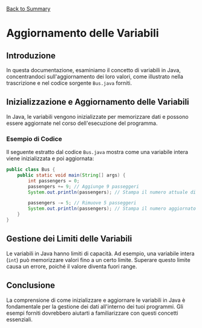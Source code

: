 [Back to Summary](../Summary.md)

# Aggiornamento delle Variabili

## Introduzione
In questa documentazione, esaminiamo il concetto di variabili in Java, concentrandoci sull'aggiornamento dei loro valori, come illustrato nella trascrizione e nel codice sorgente `Bus.java` forniti.

## Inizializzazione e Aggiornamento delle Variabili
In Java, le variabili vengono inizializzate per memorizzare dati e possono essere aggiornate nel corso dell'esecuzione del programma.

### Esempio di Codice
Il seguente estratto dal codice `Bus.java` mostra come una variabile intera viene inizializzata e poi aggiornata:

```java
public class Bus {
    public static void main(String[] args) {
        int passengers = 0;
        passengers += 9; // Aggiunge 9 passeggeri
        System.out.println(passengers); // Stampa il numero attuale di passeggeri

        passengers -= 5; // Rimuove 5 passeggeri
        System.out.println(passengers); // Stampa il numero aggiornato di passeggeri
    }
}
```

## Gestione dei Limiti delle Variabili
Le variabili in Java hanno limiti di capacità. Ad esempio, una variabile intera (`int`) può memorizzare valori fino a un certo limite. Superare questo limite causa un errore, poiché il valore diventa fuori range.

## Conclusione
La comprensione di come inizializzare e aggiornare le variabili in Java è fondamentale per la gestione dei dati all'interno dei tuoi programmi. Gli esempi forniti dovrebbero aiutarti a familiarizzare con questi concetti essenziali.

